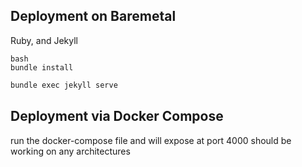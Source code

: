 ## Deployment on Baremetal
Ruby, and Jekyll

```
bash
bundle install
```

```bash
bundle exec jekyll serve
```

## Deployment via Docker Compose
run the docker-compose file and will expose at port 4000
should be working on any architectures
